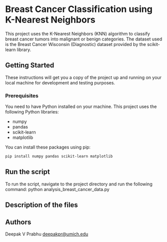 # Breast Cancer Classification using K-Nearest Neighbors

This project uses the K-Nearest Neighbors (KNN) algorithm to classify breast cancer tumors into malignant or benign categories. The dataset used is the Breast Cancer Wisconsin (Diagnostic) dataset provided by the scikit-learn library.

## Getting Started

These instructions will get you a copy of the project up and running on your local machine for development and testing purposes.

### Prerequisites

You need to have Python installed on your machine. This project uses the following Python libraries:

- numpy
- pandas
- scikit-learn
- matplotlib

You can install these packages using pip:

``` bash
pip install numpy pandas scikit-learn matplotlib
```

## Run the script
To run the script, navigate to the project directory and run the following command:
python analysis_breast_cancer_data.py

## Description of the files


## Authors
Deepak V Prabhu
deepakpr@umich.edu